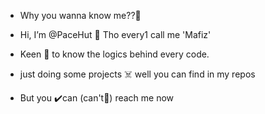 - Why you wanna know me??🙂
- Hi, I’m @PaceHut 🧐
   Tho every1 call me 'Mafiz'
- Keen 🚀 to know the logics behind every code.
- just doing some projects ☠️ well you can find in my repos


- But you ✔️can (can't🚫) reach me now

<!---
PaceHut/PaceHut is a ✨ special ✨ repository because its `README.md` (this file) appears on your GitHub profile.
You can click the Preview link to take a look at your changes.
--->
